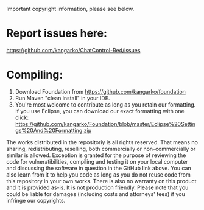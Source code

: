 Important copyright information, please see below.

# Report issues here:
https://github.com/kangarko/ChatControl-Red/issues

# Compiling:

1. Download Foundation from https://github.com/kangarko/foundation
2. Run Maven "clean install" in your IDE.
3. You're most welcome to contribute as long as you retain our formatting. If you use Eclipse, you can download our exact formatting with one click: https://github.com/kangarko/Foundation/blob/master/Eclipse%20Settings%20And%20Formatting.zip

The works distributed in the repositoriy is all rights reserved. That means no sharing, redistributing, reselling, both commercially or non-commercially or similar is allowed.
Exception is granted for the purpose of reviewing the code for vulneratibilities, compiling and testing it on your local computer and discussing the software in question in the GitHub link above. You can also learn from it to help you code as long as you do not reuse code from this repository in your own works.
There is also no warranty on this product and it is provided as-is. It is not production friendly.
Please note that you could be liable for damages (including costs and attorneys' fees) if you infringe our copyrights.